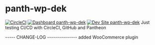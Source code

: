 # panth-wp-dek

[![CircleCI](https://circleci.com/gh/GhostInTheMachines/panth-wp-dek.svg?style=shield)](https://circleci.com/gh/GhostInTheMachines/panth-wp-dek)
[![Dashboard panth-wp-dek](https://img.shields.io/badge/dashboard-panth_wp_dek-yellow.svg)](https://dashboard.pantheon.io/sites/60fdf4fd-dc03-443b-8913-d63052b1f494#dev/code)
[![Dev Site panth-wp-dek](https://img.shields.io/badge/site-panth_wp_dek-blue.svg)](http://dev-panth-wp-dek.pantheonsite.io/)
Just testing CI/CD with CircleCI, GitHub and Pantheon

----- CHANGE-LOG ---------------
added WooCommerce plugin

